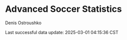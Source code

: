 # Advanced Soccer Statistics
Denis Ostroushko

<!-- gfm -->

Last successful data update: 2025-03-01 04:15:36 CST
